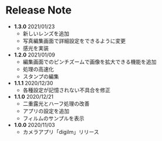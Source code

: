 # Release Note
- **1.3.0** 2021/01/23
  - 新しいレンズを追加
  - 写真編集画面で詳細設定をできるように変更
  - 感光を実装
- **1.2.0** 2021/01/09
  - 編集画面でのピンチズームで画像を拡大できる機能を追加
  - 処理の高速化
  - スタンプの編集
- **1.1.1** 2020/12/30
  - 各種設定が記憶されない不具合を修正
- **1.1.0** 2020/12/21
  - 二重露光とハーフ処理の改善
  - アプリの設定を追加
  - フィルムのサンプルを表示
- **1.0.0** 2020/11/03
  - カメラアプリ「digilm」リリース
